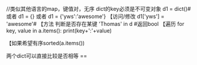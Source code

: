 //类似其他语言的map，键值对，无序
dict的key必须是不可变对象
d1 = dict()#或者 d1 = {} 或者 d1 = {'yws':'awesome'}
【访问/修改
d1['yws'] = 'awesome'#
【方法
判断是否存在某键
'Thomas' in d #返回bool
【遍历
for key, value in a.items():
       print(key+':'+value)

【如果希望有序sorted(a.items())

两个dict可以直接比较是否相等 == 